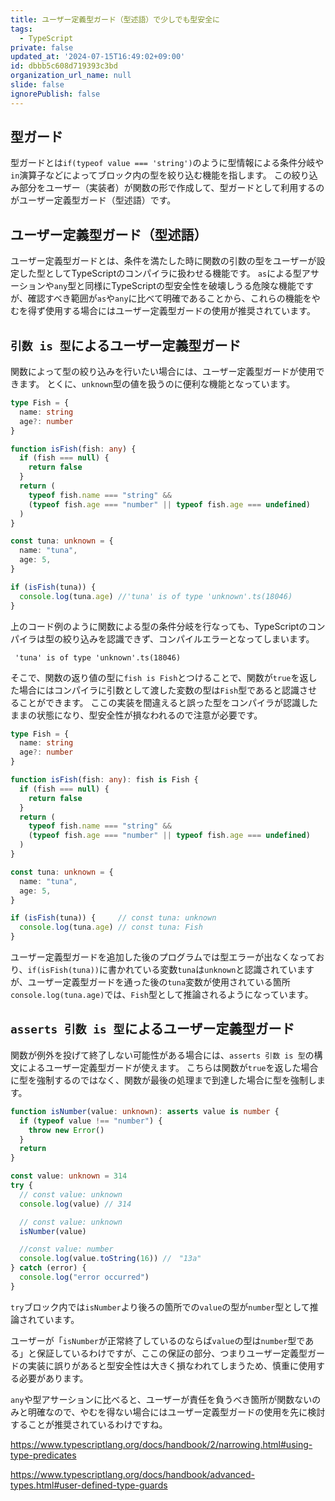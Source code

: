 ```yaml
---
title: ユーザー定義型ガード（型述語）で少しでも型安全に
tags:
  - TypeScript
private: false
updated_at: '2024-07-15T16:49:02+09:00'
id: dbbb5c608d719393c3bd
organization_url_name: null
slide: false
ignorePublish: false
---
```

## 型ガード
型ガードとは`if(typeof value === 'string')`のように型情報による条件分岐や`in`演算子などによってブロック内の型を絞り込む機能を指します。
この絞り込み部分をユーザー（実装者）が関数の形で作成して、型ガードとして利用するのがユーザー定義型ガード（型述語）です。
## ユーザー定義型ガード（型述語）
ユーザー定義型ガードとは、条件を満たした時に関数の引数の型をユーザーが設定した型としてTypeScriptのコンパイラに扱わせる機能です。
`as`による型アサーションや`any`型と同様にTypeScriptの型安全性を破壊しうる危険な機能ですが、確認すべき範囲が`as`や`any`に比べて明確であることから、これらの機能をやむを得ず使用する場合にはユーザー定義型ガードの使用が推奨されています。
## `引数 is 型`によるユーザー定義型ガード
関数によって型の絞り込みを行いたい場合には、ユーザー定義型ガードが使用できます。
とくに、`unknown`型の値を扱うのに便利な機能となっています。
```ts
type Fish = {
  name: string
  age?: number
}

function isFish(fish: any) {
  if (fish === null) {
    return false
  }
  return (
    typeof fish.name === "string" &&
    (typeof fish.age === "number" || typeof fish.age === undefined)
  )
}

const tuna: unknown = {
  name: "tuna",
  age: 5,
}

if (isFish(tuna)) {
  console.log(tuna.age) //'tuna' is of type 'unknown'.ts(18046)
}

```
上のコード例のように関数による型の条件分岐を行なっても、TypeScriptのコンパイラは型の絞り込みを認識できず、コンパイルエラーとなってしまいます。
```
 'tuna' is of type 'unknown'.ts(18046)
```
そこで、関数の返り値の型に`fish is Fish`とつけることで、関数が`true`を返した場合にはコンパイラに引数として渡した変数の型は`Fish`型であると認識させることができます。
ここの実装を間違えると誤った型をコンパイラが認識したままの状態になり、型安全性が損なわれるので注意が必要です。
```ts
type Fish = {
  name: string
  age?: number
}

function isFish(fish: any): fish is Fish {
  if (fish === null) {
    return false
  }
  return (
    typeof fish.name === "string" &&
    (typeof fish.age === "number" || typeof fish.age === undefined)
  )
}

const tuna: unknown = {
  name: "tuna",
  age: 5,
}

if (isFish(tuna)) {     // const tuna: unknown
  console.log(tuna.age) // const tuna: Fish
}

```
ユーザー定義型ガードを追加した後のプログラムでは型エラーが出なくなっており、`if(isFish(tuna))`に書かれている変数`tuna`は`unknown`と認識されていますが、ユーザー定義型ガードを通った後の`tuna`変数が使用されている箇所`console.log(tuna.age)`では、`Fish`型として推論されるようになっています。
## `asserts 引数 is 型`によるユーザー定義型ガード
関数が例外を投げて終了しない可能性がある場合には、`asserts 引数 is 型`の構文によるユーザー定義型ガードが使えます。
こちらは関数が`true`を返した場合に型を強制するのではなく、関数が最後の処理まで到達した場合に型を強制します。
```ts
function isNumber(value: unknown): asserts value is number {
  if (typeof value !== "number") {
    throw new Error()
  }
  return
}

const value: unknown = 314
try {
  // const value: unknown
  console.log(value) // 314

  // const value: unknown
  isNumber(value)

  //const value: number
  console.log(value.toString(16)) //　"13a"
} catch (error) {
  console.log("error occurred")
}

```
`try`ブロック内では`isNumber`より後ろの箇所での`value`の型が`number`型として推論されています。

ユーザーが「`isNumber`が正常終了しているのならば`value`の型は`number`型である」と保証しているわけですが、ここの保証の部分、つまりユーザー定義型ガードの実装に誤りがあると型安全性は大きく損なわれてしまうため、慎重に使用する必要があります。

`any`や型アサーションに比べると、ユーザーが責任を負うべき箇所が関数ないのみと明確なので、やむを得ない場合にはユーザー定義型ガードの使用を先に検討することが推奨されているわけですね。

https://www.typescriptlang.org/docs/handbook/2/narrowing.html#using-type-predicates

https://www.typescriptlang.org/docs/handbook/advanced-types.html#user-defined-type-guards

